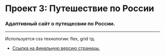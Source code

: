 # Проект 3: Путешествие по России

### Адаптивный сайт о путещесвии по России.

---

Используется css технологии: flex, grid  тд.


* [Ссылка на финальную версию страницы.](https://freebeego.github.io/russian-travel/)
